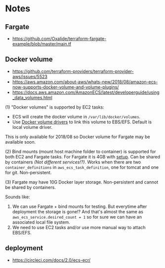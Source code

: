 # Notes

## Fargate

- https://github.com/Oxalide/terraform-fargate-example/blob/master/main.tf

## Docker volume

- https://github.com/terraform-providers/terraform-provider-aws/issues/5523
- https://aws.amazon.com/about-aws/whats-new/2018/08/amazon-ecs-now-supports-docker-volume-and-volume-plugins/
- https://docs.aws.amazon.com/AmazonECS/latest/developerguide/using_data_volumes.html

(1) "Docker volumes" is supported by EC2 tasks:

- ECS will create the docker volume in `/var/lib/docker/volumes`.
- Use [Docker volume drivers](https://docs.docker.com/engine/extend/plugins_volume/) to link this volume to EBS/EFS. Default is local volume driver.

This is only available for 2018/08 so Docker volume for Fargate may be available soon.

(2) Bind mounts (mount host machine folder to container) is supported for both EC2 and Fargate tasks. For Fargate it is 4GB with [setup](https://docs.aws.amazon.com/AmazonECS/latest/developerguide/fargate-task-storage.html). Can be shared by containers *(Not different services!?)*. Works when there are two `container_definitions` in `aws_ecs_task_definition`, one for tomcat and one for git. Non-persistent.

(3) Fargate may have 10G Docker layer storage. Non-persistent and cannot be shared by containers.

Sounds like:

1. We can use Fargate + bind mounts for testing. But everytime after deployment the storage is gone!? And that's almost the same as `aws_ecs_service.desired_count = 1` so for sure we can have an associated local file system.
2. We need to use EC2 tasks and/or use more manual way to attach EBS/EFS.

## deployment

- https://circleci.com/docs/2.0/ecs-ecr/
